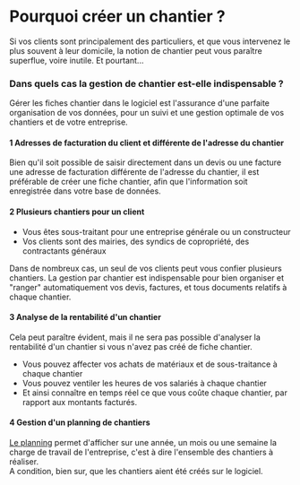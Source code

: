 # Pourquoi créer un chantier ?

Si vos clients sont principalement des particuliers, et que vous intervenez le plus souvent à leur domicile, la notion de chantier peut vous paraître superflue, voire inutile. Et pourtant...



### Dans quels cas la gestion de chantier est-elle indispensable ?

Gérer les fiches chantier dans le logiciel est l'assurance d'une parfaite organisation de vos données, pour un suivi et une gestion optimale de vos chantiers et de votre entreprise.



#### 1 Adresses de facturation du client et différente de l'adresse du chantier

Bien qu'il soit possible de saisir directement dans un devis ou une facture une adresse de facturation différente de l'adresse du chantier, il est préférable de créer une fiche chantier, afin que l'information soit enregistrée dans votre base de données.



#### 2 Plusieurs chantiers pour un client

* Vous êtes sous-traitant pour une entreprise générale ou un constructeur
* Vos clients sont des mairies, des syndics de copropriété, des contractants généraux

Dans de nombreux cas, un seul de vos clients peut vous confier plusieurs chantiers. La gestion par chantier est indispensable pour bien organiser et "ranger" automatiquement vos devis, factures, et tous documents relatifs à chaque chantier.



#### 3 Analyse de la rentabilité d'un chantier

Cela peut paraître évident, mais il ne sera pas possible d'analyser la rentabilité d'un chantier si vous n'avez pas créé de fiche chantier.

* Vous pouvez affecter vos achats de matériaux et de sous-traitance à chaque chantier
* Vous pouvez ventiler les heures de vos salariés à chaque chantier
* Et ainsi connaître en temps réel ce que vous coûte chaque chantier, par rapport aux montants facturés.

#### 4 Gestion d'un planning de chantiers

[Le planning](planning-de-chantiers.md) permet d'afficher sur une année, un mois ou une semaine la charge de travail de l'entreprise, c'est à dire l'ensemble des chantiers à réaliser.   
A condition, bien sur, que les chantiers aient été créés sur le logiciel.



